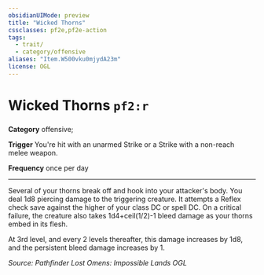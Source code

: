 ```yaml
---
obsidianUIMode: preview
title: "Wicked Thorns"
cssclasses: pf2e,pf2e-action
tags:
  - trait/
  - category/offensive
aliases: "Item.W500vku0mjydA23m"
license: OGL
---
```

# Wicked Thorns `pf2:r`

### 

**Category** offensive; 




**Trigger** You're hit with an unarmed Strike or a Strike with a non-reach melee weapon.

**Frequency** once per day

* * *

Several of your thorns break off and hook into your attacker's body. You deal 1d8 piercing damage to the triggering creature. It attempts a Reflex check save against the higher of your class DC or spell DC. On a critical failure, the creature also takes 1d4+ceil(1/2)-1 bleed damage as your thorns embed in its flesh.

At 3rd level, and every 2 levels thereafter, this damage increases by 1d8, and the persistent bleed damage increases by 1.

*Source: Pathfinder Lost Omens: Impossible Lands*
*OGL*